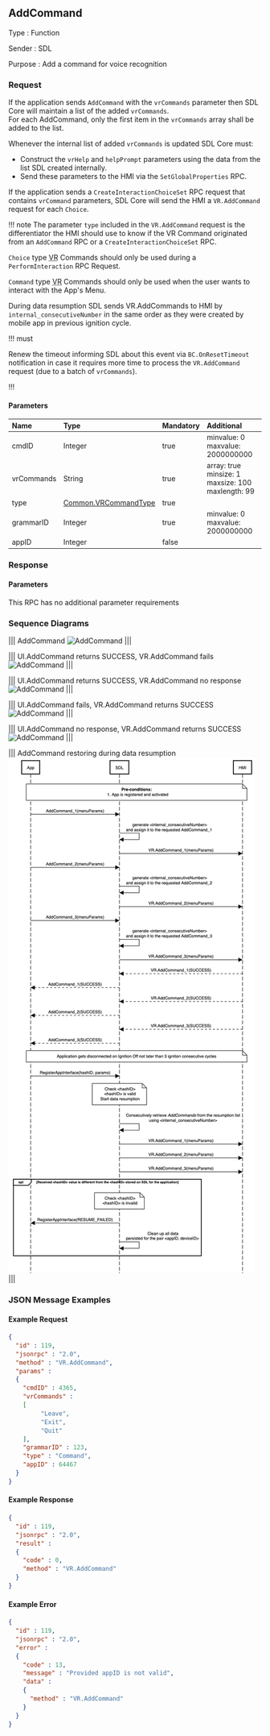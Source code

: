 ## AddCommand

Type
: Function

Sender
: SDL

Purpose
: Add a command for voice recognition

### Request

If the application sends `AddCommand` with the `vrCommands` parameter then SDL Core will maintain a list of the added `vrCommands`.  
For each AddCommand, only the first item in the `vrCommands` array shall be added to the list.

Whenever the internal list of added `vrCommands` is updated SDL Core must:  
* Construct the `vrHelp` and `helpPrompt`  parameters using the data from the list SDL created internally.  
* Send these parameters to the HMI via the `SetGlobalProperties` RPC.

If the application sends a `CreateInteractionChoiceSet` RPC request that contains `vrCommand` parameters, SDL Core will send the HMI a `VR.AddCommand` request for each `Choice`.

!!! note
The parameter `type` included in the `VR.AddCommand` request is the differentiator the HMI should use to know if the VR Command originated from an `AddCommand` RPC or a `CreateInteractionChoiceSet` RPC.

`Choice` type <abbr title="Voice Recognition">VR</abbr> Commands should only be used during a `PerformInteraction` RPC Request.

`Command` type <abbr title="Voice Recognition">VR</abbr> Commands should only be used when the user wants to interact with the App's Menu.

During data resumption SDL sends VR.AddCommands to HMI by `internal_consecutiveNumber` in the same order as they were created by mobile app in previous ignition cycle.

!!! must

Renew the timeout informing SDL about this event via `BC.OnResetTimeout` notification in case it requires more time to process the `VR.AddCommand` request (due to a batch of `vrCommands`).

!!!

#### Parameters

|Name|Type|Mandatory|Additional|
|:---|:---|:--------|:---------|
|cmdID|Integer|true|minvalue: 0<br>maxvalue: 2000000000|
|vrCommands|String|true|array: true<br>minsize: 1<br>maxsize: 100<br>maxlength: 99|
|type|[Common.VRCommandType](../../common/enums/#vrcommandtype)|true||
|grammarID|Integer|true|minvalue: 0<br>maxvalue: 2000000000|
|appID|Integer|false||

### Response

#### Parameters

This RPC has no additional parameter requirements

### Sequence Diagrams

|||
AddCommand
![AddCommand](./assets/AddCommand.png)
|||

|||
UI.AddCommand returns SUCCESS, VR.AddCommand fails
![AddCommand](./assets/AddCommandVRFail.png)
|||

|||
UI.AddCommand returns SUCCESS, VR.AddCommand no response
![AddCommand](./assets/AddCommandNoResponse.png)
|||

|||
UI.AddCommand fails, VR.AddCommand returns SUCCESS
![AddCommand](./assets/AddCommandSuccessUIFail.png)
|||

|||
UI.AddCommand no response, VR.AddCommand returns SUCCESS
![AddCommand](./assets/AddCommandSuccessUINoResponse.png)
|||

|||
AddCommand restoring during data resumption
![AddCommand](./assets/AddCommandResumption.png)
|||

### JSON Message Examples

#### Example Request

```json
{
  "id" : 119,
  "jsonrpc" : "2.0",
  "method" : "VR.AddCommand",
  "params" :
  {
    "cmdID" : 4365,
    "vrCommands" :
    [
         "Leave",
         "Exit",
         "Quit"
    ],
    "grammarID" : 123,
    "type" : "Command",
    "appID" : 64467
  }
}
```

#### Example Response

```json
{
  "id" : 119,
  "jsonrpc" : "2.0",
  "result" :
  {
    "code" : 0,
    "method" : "VR.AddCommand"
  }
}
```

#### Example Error

```json
{
  "id" : 119,
  "jsonrpc" : "2.0",
  "error" :
  {
    "code" : 13,
    "message" : "Provided appID is not valid",
    "data" :
    {
      "method" : "VR.AddCommand"
    }
  }
}
```
